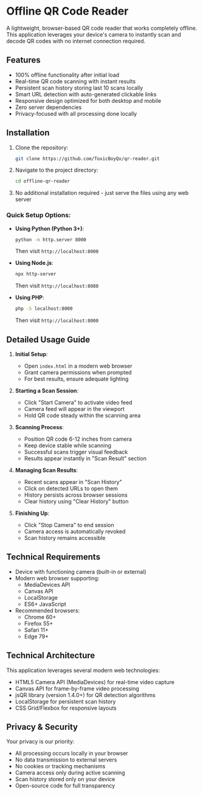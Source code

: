 # Offline QR Code Reader

A lightweight, browser-based QR code reader that works completely offline. This application leverages your device's camera to instantly scan and decode QR codes with no internet connection required.

## Features

- 100% offline functionality after initial load
- Real-time QR code scanning with instant results
- Persistent scan history storing last 10 scans locally
- Smart URL detection with auto-generated clickable links
- Responsive design optimized for both desktop and mobile
- Zero server dependencies
- Privacy-focused with all processing done locally

## Installation

1. Clone the repository:
   ```bash
   git clone https://github.com/ToxicBoyQx/qr-reader.git
   ```
2. Navigate to the project directory:
   ```bash
   cd offline-qr-reader
   ```
3. No additional installation required - just serve the files using any web server

### Quick Setup Options:

- **Using Python (Python 3+)**:
  ```bash
  python -m http.server 8000
  ```
  Then visit `http://localhost:8000`

- **Using Node.js**:
  ```bash
  npx http-server
  ```
  Then visit `http://localhost:8080`

- **Using PHP**:
  ```bash
  php -S localhost:8000
  ```
  Then visit `http://localhost:8000`

## Detailed Usage Guide

1. **Initial Setup**:
   - Open `index.html` in a modern web browser
   - Grant camera permissions when prompted
   - For best results, ensure adequate lighting

2. **Starting a Scan Session**:
   - Click "Start Camera" to activate video feed
   - Camera feed will appear in the viewport
   - Hold QR code steady within the scanning area

3. **Scanning Process**:
   - Position QR code 6-12 inches from camera
   - Keep device stable while scanning
   - Successful scans trigger visual feedback
   - Results appear instantly in "Scan Result" section

4. **Managing Scan Results**:
   - Recent scans appear in "Scan History"
   - Click on detected URLs to open them
   - History persists across browser sessions
   - Clear history using "Clear History" button

5. **Finishing Up**:
   - Click "Stop Camera" to end session
   - Camera access is automatically revoked
   - Scan history remains accessible

## Technical Requirements

- Device with functioning camera (built-in or external)
- Modern web browser supporting:
  - MediaDevices API
  - Canvas API
  - LocalStorage
  - ES6+ JavaScript
- Recommended browsers:
  - Chrome 60+
  - Firefox 55+
  - Safari 11+
  - Edge 79+

## Technical Architecture

This application leverages several modern web technologies:
- HTML5 Camera API (MediaDevices) for real-time video capture
- Canvas API for frame-by-frame video processing
- jsQR library (version 1.4.0+) for QR detection algorithms
- LocalStorage for persistent scan history
- CSS Grid/Flexbox for responsive layouts

## Privacy & Security

Your privacy is our priority:
- All processing occurs locally in your browser
- No data transmission to external servers
- No cookies or tracking mechanisms
- Camera access only during active scanning
- Scan history stored only on your device
- Open-source code for full transparency

